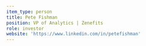 ```yaml
---
item_type: person
title: Pete Fishman
position: VP of Analytics | Zenefits
role: investor
website: 'https://www.linkedin.com/in/petefishman'
---
```


